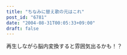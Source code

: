 ```yaml
---
title: "ちなみに替え歌の元はこれ"
post_id: "6781"
date: "2004-08-31T00:05:33+09:00"
draft: false
---
```



再生しながら脳内変換すると雰囲気出るかも！？
